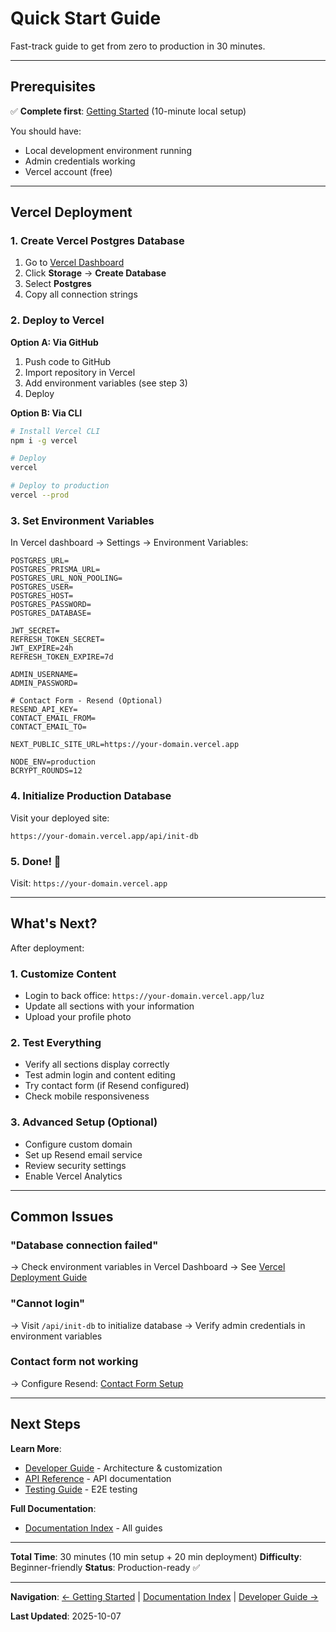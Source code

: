 # Quick Start Guide

Fast-track guide to get from zero to production in 30 minutes.

---

## Prerequisites

✅ **Complete first**: [Getting Started](./GETTING_STARTED.md) (10-minute local setup)

You should have:
- Local development environment running
- Admin credentials working
- Vercel account (free)

---

## Vercel Deployment

### 1. Create Vercel Postgres Database

1. Go to [Vercel Dashboard](https://vercel.com/dashboard)
2. Click **Storage** → **Create Database**
3. Select **Postgres**
4. Copy all connection strings

### 2. Deploy to Vercel

**Option A: Via GitHub**
1. Push code to GitHub
2. Import repository in Vercel
3. Add environment variables (see step 3)
4. Deploy

**Option B: Via CLI**
```bash
# Install Vercel CLI
npm i -g vercel

# Deploy
vercel

# Deploy to production
vercel --prod
```

### 3. Set Environment Variables

In Vercel dashboard → Settings → Environment Variables:

```env
POSTGRES_URL=
POSTGRES_PRISMA_URL=
POSTGRES_URL_NON_POOLING=
POSTGRES_USER=
POSTGRES_HOST=
POSTGRES_PASSWORD=
POSTGRES_DATABASE=

JWT_SECRET=
REFRESH_TOKEN_SECRET=
JWT_EXPIRE=24h
REFRESH_TOKEN_EXPIRE=7d

ADMIN_USERNAME=
ADMIN_PASSWORD=

# Contact Form - Resend (Optional)
RESEND_API_KEY=
CONTACT_EMAIL_FROM=
CONTACT_EMAIL_TO=

NEXT_PUBLIC_SITE_URL=https://your-domain.vercel.app

NODE_ENV=production
BCRYPT_ROUNDS=12
```

### 4. Initialize Production Database

Visit your deployed site:
```
https://your-domain.vercel.app/api/init-db
```

### 5. Done! 🎉

Visit: `https://your-domain.vercel.app`

---

## What's Next?

After deployment:

### 1. Customize Content
- Login to back office: `https://your-domain.vercel.app/luz`
- Update all sections with your information
- Upload your profile photo

### 2. Test Everything
- Verify all sections display correctly
- Test admin login and content editing
- Try contact form (if Resend configured)
- Check mobile responsiveness

### 3. Advanced Setup (Optional)
- Configure custom domain
- Set up Resend email service
- Review security settings
- Enable Vercel Analytics

---

## Common Issues

### "Database connection failed"
→ Check environment variables in Vercel Dashboard
→ See [Vercel Deployment Guide](./VERCEL_DEPLOYMENT.md#troubleshooting)

### "Cannot login"
→ Visit `/api/init-db` to initialize database
→ Verify admin credentials in environment variables

### Contact form not working
→ Configure Resend: [Contact Form Setup](./CONTACT_FORM_SETUP.md)

---

## Next Steps

**Learn More**:
- [Developer Guide](./DEVELOPER_GUIDE.md) - Architecture & customization
- [API Reference](./API_REFERENCE.md) - API documentation
- [Testing Guide](./TESTING.md) - E2E testing

**Full Documentation**:
- [Documentation Index](./README.md) - All guides

---

**Total Time**: 30 minutes (10 min setup + 20 min deployment)
**Difficulty**: Beginner-friendly
**Status**: Production-ready ✅

---

**Navigation**: [← Getting Started](./GETTING_STARTED.md) | [Documentation Index](./README.md) | [Developer Guide →](./DEVELOPER_GUIDE.md)

**Last Updated**: 2025-10-07
